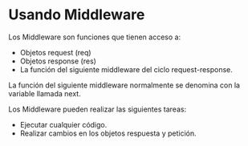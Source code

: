 # Usando Middleware
Los Middleware son funciones que tienen acceso a:
- Objetos request (req)
- Objetos response (res)
- La función del siguiente middleware del ciclo request-response. 

La función del siguiente middleware normalmente se denomina con la variable llamada next.

Los Middleware pueden realizar las siguientes tareas: 
- Ejecutar cualquier código.
- Realizar cambios en los objetos respuesta y petición.